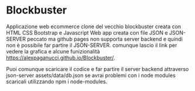# Blockbuster
Applicazione web ecommerce clone del vecchio blockbuster creata con HTML CSS Bootstrap e Javascript
Web app creata con file JSON e JSON-SERVER peccato ma github pages non supporta server backend e quindi non è possibile far partire il JSON-SERVER.
comunque lascio il link per vedere la grafica e alcune funizionalità https://alexpaganucci.github.io/Blockbuster/.

Puoi comunque scaricare il codice e far partire il server backend attraverso json-server assets/data/db.json se avrai problemi con i node modules scaricali utilizzando npm i node-modules.
